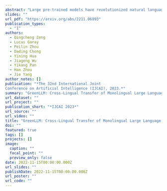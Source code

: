 ```yaml
---
abstract: "Large pre-trained models have revolutionized natural language processing (NLP) research and applications, but high training costs and limited data resources have prevented their benefits from being shared equally amongst speakers of all the world's languages. To address issues of cross-linguistic access to such models and reduce energy consumption for sustainability during large-scale model training, this study proposes an effective and energy-efficient framework called GreenPLM that uses bilingual lexicons to directly ``translate'' pre-trained language models of one language into another at almost no additional cost. We validate this approach in 18 languages' BERT models and show that this framework is comparable to, if not better than, other heuristics with high training costs. In addition, given lightweight continued pre-training on limited data where available, this framework outperforms the original monolingual language models in six out of seven tested languages with up to 200x less pre-training. Aiming at the Leave No One Behind Principle (LNOB), our approach manages to reduce inequalities between languages and energy consumption greatly. We make our code and models publicly available."
slides: ""
url_pdf: "https://arxiv.org/abs/2211.06993"
publication_types:
  - "1"
authors:
  - Qingcheng Zeng
  - Lucas Garay
  - Peilin Zhou
  - Dading Chong
  - Yining Hua
  - Jiageng Wu
  - Yikang Pan
  - Han Zhou
  - Jie Yang
author_notes: []
publication: "*The 32nd International Joint
Conference on Artificial Intelligence (IJCAI), 2023.*"
summary: "GreenLLM: Cross-Lingual Transfer of Monolingual Large Language Models at Almost No Cost"
url_dataset: ""
url_project: ""
publication_short: "*IJCAI 2023*"
url_source: ""
url_video: ""
title: "GreenLLM: Cross-Lingual Transfer of Monolingual Large Language Models at Almost No Cost"
doi: ""
featured: true
tags: []
projects: []
image:
  caption: ""
  focal_point: ""
  preview_only: false
date: 2022-11-15T00:00:00.000Z
url_slides: ""
publishDate: 2022-11-15T00:00:00.000Z
url_poster: ""
url_code: ""
---
```

